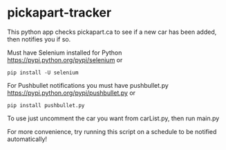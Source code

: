 # pickapart-tracker
This python app checks pickapart.ca to see if a new car has been added, then notifies you if so.

Must have Selenium installed for Python
https://pypi.python.org/pypi/selenium
or

```
pip install -U selenium
```

For Pushbullet notifications you must have pushbullet.py
https://pypi.python.org/pypi/pushbullet.py
or

```
pip install pushbullet.py
```


To use just uncomment the car you want from carList.py, then run main.py

For more convenience, try running this script on a schedule to be notified automatically!
